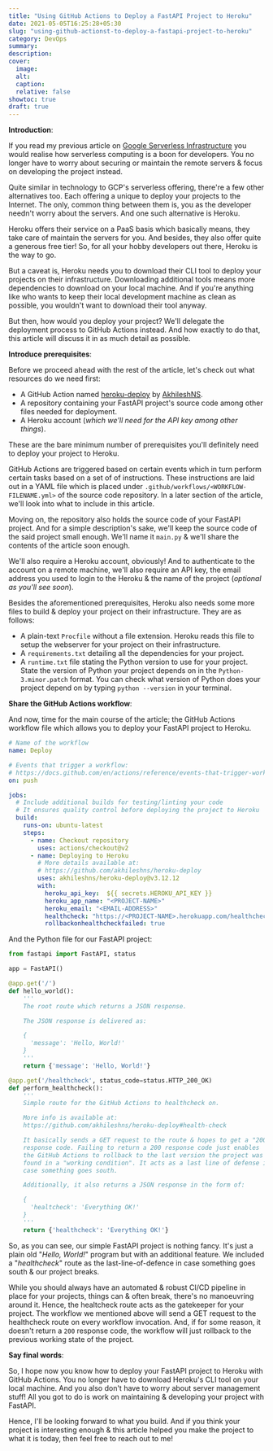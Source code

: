 ```yaml
---
title: "Using GitHub Actions to Deploy a FastAPI Project to Heroku"
date: 2021-05-05T16:25:28+05:30
slug: "using-github-actionst-to-deploy-a-fastapi-project-to-heroku"
category: DevOps
summary:
description:
cover:
  image:
  alt:
  caption:
  relative: false
showtoc: true
draft: true
---
```


**Introduction**:

If you read my previous article on [Google Serverless Infrastructure](../details-of-google-serverless-computing/) you would realise how serverless computing is a boon for developers. You no longer have to worry about securing or maintain the remote servers & focus on developing the project instead.

Quite similar in technology to GCP's serverless offering, there're a few other alternatives too. Each offering a unique to deploy your projects to the Internet. The only, common thing between them is, you as the developer needn't worry about the servers. And one such alternative is Heroku.

Heroku offers their service on a PaaS basis which basically means, they take care of maintain the servers for you. And besides, they also offer quite a generous free tier! So, for all your hobby developers out there, Heroku is the way to go.

But a caveat is, Heroku needs you to download their CLI tool to deploy your projects on their infrastructure. Downloading additional tools means more dependencies to download on your local machine. And if you're anything like who wants to keep their local development machine as clean as possible, you wouldn't want to download their tool anyway.

But then, how would you deploy your project? We'll delegate the deployment process to GitHub Actions instead. And how exactly to do that, this article will discuss it in as much detail as possible.

__Introduce prerequisites__:

Before we proceed ahead with the rest of the article, let's check out what resources do we need first:

- A GitHub Action named [heroku-deploy](https://github.com/akhileshns/heroku-deploy) by [AkhileshNS](https://github.com/AkhileshNS).
- A repository containing your FastAPI project's source code among other files needed for deployment.
- A Heroku account (_which we'll need for the API key among other things_).

These are the bare minimum number of prerequisites you'll definitely need to deploy your project to Heroku.

GitHub Actions are triggered based on certain events which in turn perform certain tasks based on a set of of instructions. These instructions are laid out in a YAML file which is placed under `.github/workflows/<WORKFLOW-FILENAME.yml>` of the source code repository. In a later section of the article, we'll look into what to include in this article.

Moving on, the repository also holds the source code of your FastAPI project. And for a simple description's sake, we'll keep the source code of the said project small enough. We'll name it `main.py` & we'll share the contents of the article soon enough.

We'll also require a Heroku account, obviously! And to authenticate to the account on a remote machine, we'll also require an API key, the email address you used to login to the Heroku & the name of the project (_optional as you'll see soon_).

Besides the aforementioned prerequisites, Heroku also needs some more files to build & deploy your project on their infrastructure. They are as follows:

- A plain-text `Procfile` without a file extension. Heroku reads this file to setup the webserver for your project on their infrastructure.
- A `requirements.txt` detailing all the dependencies for your project.
- A `runtime.txt` file stating the Python version to use for your project. State the version of Python your project depends on in the `Python-3.minor.patch` format. You can check what version of Python does your project depend on by typing `python --version` in your terminal.

**Share the GitHub Actions workflow**:

And now, time for the main course of the article; the GitHub Actions workflow file which allows you to deploy your FastAPI project to Heroku.

```yml
# Name of the workflow
name: Deploy

# Events that trigger a workflow:
# https://docs.github.com/en/actions/reference/events-that-trigger-workflows
on: push

jobs:
  # Include additional builds for testing/linting your code
  # It ensures quality control before deploying the project to Heroku
  build:
    runs-on: ubuntu-latest
    steps:
      - name: Checkout repository
        uses: actions/checkout@v2
      - name: Deploying to Heroku
        # More details available at:
        # https://github.com/akhileshns/heroku-deploy
        uses: akhileshns/heroku-deploy@v3.12.12
        with:
          heroku_api_key:  ${{ secrets.HEROKU_API_KEY }}
          heroku_app_name: "<PROJECT-NAME>"
          heroku_email: "<EMAIL-ADDRESS>"
          healthcheck: "https://<PROJECT-NAME>.herokuapp.com/healthcheck"
          rollbackonhealthcheckfailed: true
```

And the Python file for our FastAPI project:

```python
from fastapi import FastAPI, status

app = FastAPI()

@app.get('/')
def hello_world():
    '''
    The root route which returns a JSON response.

    The JSON response is delivered as:

    {
      'message': 'Hello, World!'
    }
    '''
    return {'message': 'Hello, World!'}

@app.get('/healthcheck', status_code=status.HTTP_200_OK)
def perform_healthcheck():
    '''
    Simple route for the GitHub Actions to healthcheck on.

    More info is available at:
    https://github.com/akhileshns/heroku-deploy#health-check

    It basically sends a GET request to the route & hopes to get a "200"
    response code. Failing to return a 200 response code just enables
    the GitHub Actions to rollback to the last version the project was
    found in a "working condition". It acts as a last line of defense in
    case something goes south.

    Additionally, it also returns a JSON response in the form of:

    {
      'healtcheck': 'Everything OK!'
    }
    '''
    return {'healthcheck': 'Everything OK!'}
```

So, as you can see, our simple FastAPI project is nothing fancy. It's just a plain old "_Hello, World!_" program but with an additional feature. We included a "_healthcheck_" route as the last-line-of-defence in case something goes south & our project breaks.

While you should always have an automated & robust CI/CD pipeline in place for your projects, things can & often break, there's no manoeuvring around it. Hence, the healtcheck route acts as the gatekeeper for your project. The workflow we mentioned above will send a GET request to the healthcheck route on every workflow invocation. And, if for some reason, it doesn't return a `200` response code, the workflow will just rollback to the previous working state of the project.

**Say final words**:

So, I hope now you know how to deploy your FastAPI project to Heroku with GitHub Actions. You no longer have to download Heroku's CLI tool on your local machine. And you also don't have to worry about server management stuff! All you got to do is work on maintaining & developing your project with FastAPI.

Hence, I'll be looking forward to what you build. And if you think your project is interesting enough & this article helped you make the project to what it is today, then feel free to reach out to me!
